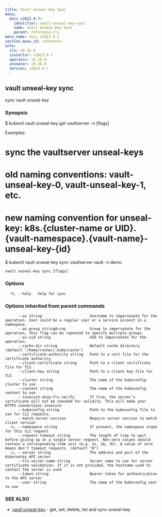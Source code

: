 ```yaml
---
title: Vault Unseal-Key Sync
menu:
  docs_v2023.9.7:
    identifier: vault-unseal-key-sync
    name: Vault Unseal-Key Sync
    parent: reference-cli
menu_name: docs_v2023.9.7
section_menu_id: reference
info:
  cli: v0.16.0
  installer: v2023.9.7
  operator: v0.16.0
  unsealer: v0.16.0
  version: v2023.9.7
---
```


## vault unseal-key sync

sync vault unseal-key

### Synopsis


$ kubectl vault unseal-key get vaultserver <name> -n <namespace> [flags]

Examples:
 # sync the vaultserver unseal-keys
 # old naming conventions: vault-unseal-key-0, vault-unseal-key-1, etc.
 # new naming convention for unseal-key: k8s.{cluster-name or UID}.{vault-namespace}.{vault-name}-unseal-key-{id}
 $ kubectl vault unseal-key sync vaultserver vault -n demo


```
vault unseal-key sync [flags]
```

### Options

```
  -h, --help   help for sync
```

### Options inherited from parent commands

```
      --as string                      Username to impersonate for the operation. User could be a regular user or a service account in a namespace.
      --as-group stringArray           Group to impersonate for the operation, this flag can be repeated to specify multiple groups.
      --as-uid string                  UID to impersonate for the operation.
      --cache-dir string               Default cache directory (default "/home/runner/.kube/cache")
      --certificate-authority string   Path to a cert file for the certificate authority
      --client-certificate string      Path to a client certificate file for TLS
      --client-key string              Path to a client key file for TLS
      --cluster string                 The name of the kubeconfig cluster to use
      --context string                 The name of the kubeconfig context to use
      --insecure-skip-tls-verify       If true, the server's certificate will not be checked for validity. This will make your HTTPS connections insecure
      --kubeconfig string              Path to the kubeconfig file to use for CLI requests.
      --match-server-version           Require server version to match client version
  -n, --namespace string               If present, the namespace scope for this CLI request
      --request-timeout string         The length of time to wait before giving up on a single server request. Non-zero values should contain a corresponding time unit (e.g. 1s, 2m, 3h). A value of zero means don't timeout requests. (default "0")
  -s, --server string                  The address and port of the Kubernetes API server
      --tls-server-name string         Server name to use for server certificate validation. If it is not provided, the hostname used to contact the server is used
      --token string                   Bearer token for authentication to the API server
      --user string                    The name of the kubeconfig user to use
```

### SEE ALSO

* [vault unseal-key](/docs/v2023.9.7/reference/cli/vault_unseal-key)	 - get, set, delete, list and sync unseal-key

